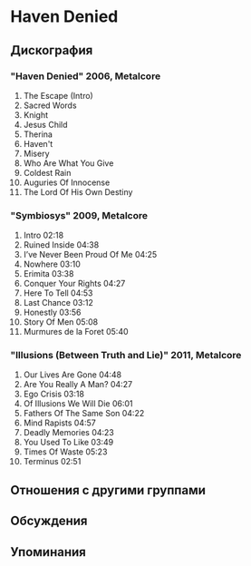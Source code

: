 # Haven Denied



## Дискография

### "Haven Denied" 2006, Metalcore

1. The Escape (Intro) 
2. Sacred Words    
3. Knight     
4. Jesus Child    
5. Therina     
6. Haven't     
7. Misery     
8. Who Are What You Give     
9. Coldest Rain    
10. Auguries Of Innocense     
11. The Lord Of His Own Destiny  

### "Symbiosys" 2009, Metalcore

1. Intro  02:18    
2. Ruined Inside  04:38    
3. I’ve Never Been Proud Of Me  04:25  
4. Nowhere  03:10    
5. Erimita  03:38    
6. Conquer Your Rights  04:27  
7. Here To Tell  04:53    
8. Last Chance  03:12    
9. Honestly  03:56   
10. Story Of Men  05:08  
11. Murmures de la Foret  05:40 

### "Illusions (Between Truth and Lie)" 2011, Metalcore

1. Our Lives Are Gone  04:48
2. Are You Really A Man?  04:27   
3. Ego Crisis  03:18 
4. Of Illusions We Will Die  06:01 
5. Fathers Of The Same Son  04:22 
6. Mind Rapists  04:57
7. Deadly Memories  04:23
8. You Used To Like  03:49
9. Times Of Waste  05:23 
10. Terminus  02:51 


## Отношения с другими группами


## Обсуждения


## Упоминания

